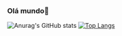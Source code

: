 ### Olá mundo👋

<!--
**ViniciusvCosta/ViniciusvCosta** is a ✨ _special_ ✨ repository because its `README.md` (this file) appears on your GitHub profile.

Here are some ideas to get you started:

- 🔭 I’m currently working on ...
- 🌱 I’m currently learning ...
- 👯 I’m looking to collaborate on ...
- 🤔 I’m looking for help with ...
- 💬 Ask me about ...
- 📫 How to reach me: ...
- 😄 Pronouns: ...
- ⚡ Fun fact: ...
-->


  ![Anurag's GitHub stats](https://github-readme-stats.vercel.app/api?username=ViniciusvCosta&show_icons=true&theme=github_dark)
  [![Top Langs ](https://github-readme-stats.vercel.app/api/top-langs/?username=ViniciusvCosta&hide_progress=true&theme=github_dark)](https://github.com/ViniciusvCosta/github-readme-stats)


